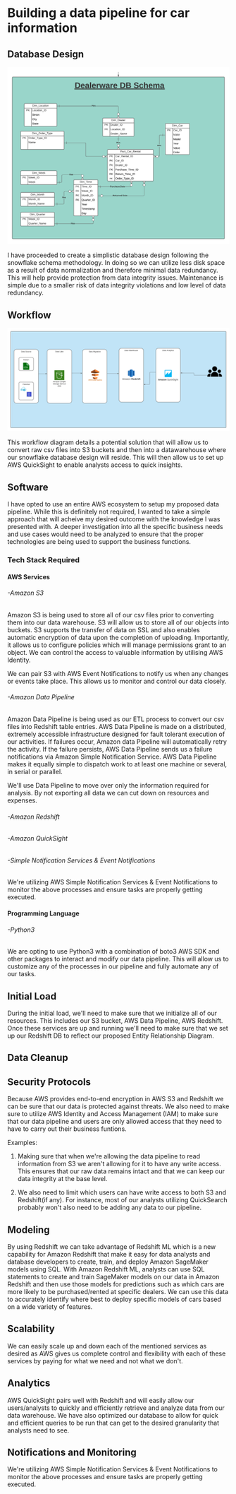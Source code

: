 # Building a data pipeline for car information

## Database Design

![ERD](img/DWDB.png)

I have proceeded to create a simplistic database design following the snowflake schema methodology. In doing so we can utilize less disk space as a result of data normalization and therefore minimal data redundancy. This will help provide protection from data integrity issues. Maintenance is simple due to a smaller risk of data integrity violations and low level of data redundancy.

## Workflow

![Process](img/process.png)

This workflow diagram details a potential solution that will allow us to convert raw csv files into S3 buckets and then into a datawarehouse where our snowflake database design will reside. This will then allow us to set up AWS QuickSight to enable analysts access to quick insights.

## Software

I have opted to use an entire AWS ecosystem to setup my proposed data pipeline. While this is definitely not required, I wanted to take a simple approach that will acheive my desired outcome with the knowledge I was presented with. A deeper investigation into all the specific business needs and use cases would need to be analyzed to ensure that the proper technologies are being used to support the business functions.

### Tech Stack Required

#### AWS Services

###### -Amazon S3

Amazon S3 is being used to store all of our csv files prior to converting them into our data warehouse. S3 will allow us to store all of our objects into buckets. S3 supports the transfer of data on SSL and also enables automatic encryption of data upon the completion of uploading. Importantly, it allows us to configure policies which will manage permissions grant to an object. We can control the access to valuable information by utilising AWS Identity.

We can pair S3 with AWS Event Notifications to notify us when any changes or events take place. This allows us to monitor and control our data closely.

###### -Amazon Data Pipeline

Amazon Data Pipeline is being used as our ETL process to convert our csv files into Redshift table entries. AWS Data Pipeline is made on a distributed, extremely accessible infrastructure designed for fault tolerant execution of our activities. If failures occur, Amazon data Pipeline will automatically retry the activity. If the failure persists, AWS Data Pipeline sends us a failure notifications via Amazon Simple Notification Service. AWS Data Pipeline makes it equally simple to dispatch work to at least one machine or several, in serial or parallel.

We'll use Data Pipeline to move over only the information required for analysis. By not exporting all data we can cut down on resources and expenses.


###### -Amazon Redshift


###### -Amazon QuickSight



###### -Simple Notification Services & Event Notifications

We're utilizing AWS Simple Notification Services & Event Notifications to monitor the above processes and ensure tasks are properly getting executed.

#### Programming Language

###### -Python3

We are opting to use Python3 with a combination of boto3 AWS SDK and other packages to interact and modify our data pipeline. This will allow us to customize any of the processes in our pipeline and fully automate any of our tasks.

## Initial Load

During the initial load, we'll need to make sure that we initialize all of our resources. This includes our S3 bucket, AWS Data Pipeline, AWS Redshift. Once these services are up and running we'll need to make sure that we set up our Redshift DB to reflect our proposed Entity Relationship Diagram. 

## Data Cleanup


## Security Protocols

Because AWS provides end-to-end encryption in AWS S3 and Redshift we can be sure that our data is protected against threats. We also need to make sure to utilize AWS Identity and Access Management (IAM) to make sure that our data pipeline and users are only allowed access that they need to have to carry out their business funtions. 

Examples:
  
  1. Making sure that when we're allowing the data pipeline to read information from S3 we aren't allowing for it to have any write access. This ensures that our raw data remains intact and that we can keep our data integrity at the base level.

  2. We also need to limit which users can have write access to both S3 and Redshift(if any). For instance, most of our analysts utilizing QuickSearch probably won't also need to be adding any data to our pipeline.



## Modeling

By using Redshift we can take advantage of Redshift ML which is a new capability for Amazon Redshift that make it easy for data analysts and database developers to create, train, and deploy Amazon SageMaker models using SQL. With Amazon Redshift ML, analysts can use SQL statements to create and train SageMaker models on our data in Amazon Redshift and then use those models for predictions such as which cars are more likely to be purchased/rented at specific dealers. We can use this data to accurately identify where best to deploy specific models of cars based on a wide variety of features.


## Scalability

We can easily scale up and down each of the mentioned services as desired as AWS gives us complete control and flexibility with each of these services by paying for what we need and not what we don't.

## Analytics

AWS QuickSight pairs well with Redshift and will easily allow our users/analysts to quickly and efficiently retrieve and analyze data from our data warehouse. We have also optimized our database to allow for quick and efficient queries to be run that can get to the desired granularity that analysts need to see.


## Notifications and Monitoring

We're utilizing AWS Simple Notification Services & Event Notifications to monitor the above processes and ensure tasks are properly getting executed.




